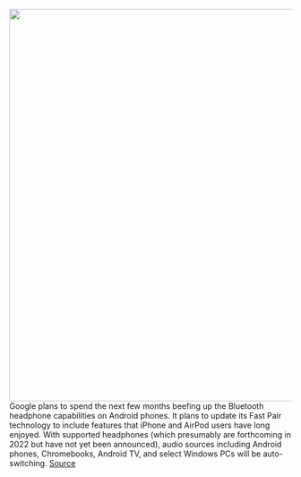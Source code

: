 <img src='https://cdn.vox-cdn.com/thumbor/q7zhJzTU6TQOnbAmAjuSOG7ZpFE=/0x0:1280x720/1200x800/filters:focal(111x111:315x315)/cdn.vox-cdn.com/uploads/chorus_image/image/70350980/2a._Fast_Pair_Android_TV_OS.0.png' width='700px' /><br/>
Google plans to spend the next few months beefing up the Bluetooth headphone capabilities on Android phones. It plans to update its Fast Pair technology to include features that iPhone and AirPod users have long enjoyed. With supported headphones (which presumably are forthcoming in 2022 but have not yet been announced), audio sources including Android phones, Chromebooks, Android TV, and select Windows PCs will be auto-switching.
<a href='https://www.theverge.com/2022/1/5/22863750/android-airpod-bluetooth-auto-switching-spatial-audio-2022'> Source <a/>